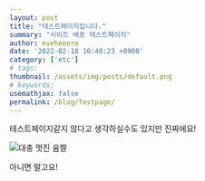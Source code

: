 ```yaml
---
layout: post
title: "테스트페이지입니다."
summary: "사이트 배포 테스트페이지"
author: eveheeero
date: '2022-02-18 10:40:23 +0900'
category: ['etc']
# tags: 
thumbnail: /assets/img/posts/default.png
# keywords: 
usemathjax: false
permalink: /blog/Testpage/
---
```


테스트페이지같지 않다고 생각하실수도 있지만 진짜에요!

![대충 멋진 움짤](https://media.giphy.com/media/vb5AU0gsTBHsSq165k/giphy.gif "굿나잇!")

아니면 말고요!
